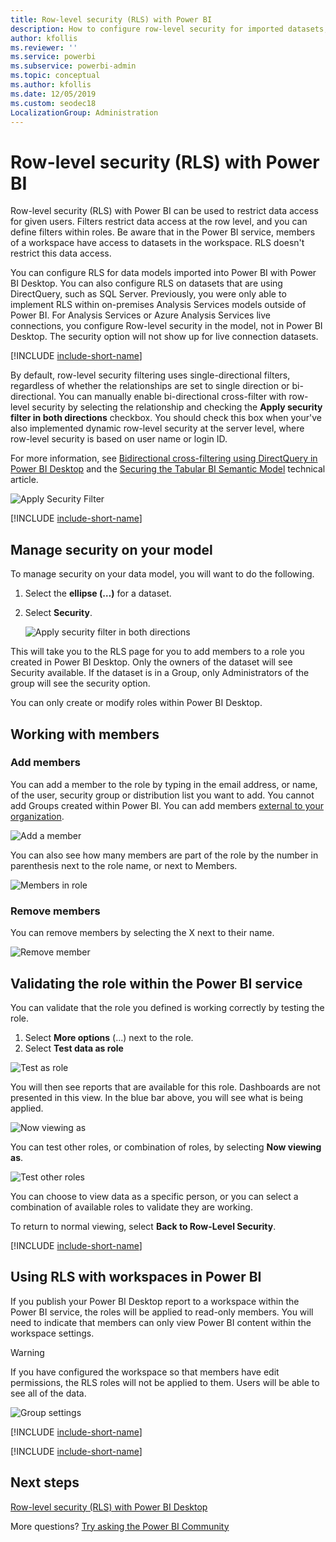 ```yaml
---
title: Row-level security (RLS) with Power BI
description: How to configure row-level security for imported datasets, and DirectQuery, within the Power BI service.
author: kfollis
ms.reviewer: ''
ms.service: powerbi
ms.subservice: powerbi-admin
ms.topic: conceptual
ms.author: kfollis
ms.date: 12/05/2019
ms.custom: seodec18
LocalizationGroup: Administration
---
```


# Row-level security (RLS) with Power BI

Row-level security (RLS) with Power BI can be used to restrict data access for given users. Filters restrict data access at the row level, and you can define filters within roles. Be aware that in the Power BI service, members of a workspace have access to datasets in the workspace. RLS doesn't restrict this data access.

You can configure RLS for data models imported into Power BI with Power BI Desktop. You can also configure RLS on datasets that are using DirectQuery, such as SQL Server. Previously, you were only able to implement RLS within on-premises Analysis Services models outside of Power BI. For Analysis Services or Azure Analysis Services live connections, you configure Row-level security in the model, not in Power BI Desktop. The security option will not show up for live connection datasets.

[!INCLUDE [include-short-name](../includes/rls-desktop-define-roles.md)]

By default, row-level security filtering uses single-directional filters, regardless of whether the relationships are set to single direction or bi-directional. You can manually enable bi-directional cross-filter with row-level security by selecting the relationship and checking the **Apply security filter in both directions** checkbox. You should check this box when your've also implemented dynamic row-level security at the server level, where row-level security is based on user name or login ID.

For more information, see [Bidirectional cross-filtering using DirectQuery in Power BI Desktop](../transform-model/desktop-bidirectional-filtering.md) and the [Securing the Tabular BI Semantic Model](https://download.microsoft.com/download/D/2/0/D20E1C5F-72EA-4505-9F26-FEF9550EFD44/Securing%20the%20Tabular%20BI%20Semantic%20Model.docx) technical article.

![Apply Security Filter](media/service-admin-rls/rls-apply-security-filter.png)


[!INCLUDE [include-short-name](../includes/rls-desktop-view-as-roles.md)]

## Manage security on your model

To manage security on your data model, you will want to do the following.

1. Select the **ellipse (…)** for a dataset.
2. Select **Security**.
   
   ![Apply security filter in both directions](media/service-admin-rls/rls-security.png)

This will take you to the RLS page for you to add members to a role you created in Power BI Desktop. Only the owners of the dataset will see Security available. If the dataset is in a Group, only Administrators of the group will see the security option. 

You can only create or modify roles within Power BI Desktop.

## Working with members

### Add members

You can add a member to the role by typing in the email address, or name, of the user, security group or distribution list you want to add. You cannot add Groups created within Power BI. You can add members [external to your organization](../guidance/whitepaper-azure-b2b-power-bi.md#data-security-for-external-partners).

![Add a member](media/service-admin-rls/rls-add-member.png)

You can also see how many members are part of the role by the number in parenthesis next to the role name, or next to Members.

![Members in role](media/service-admin-rls/rls-member-count.png)

### Remove members

You can remove members by selecting the X next to their name. 

![Remove member](media/service-admin-rls/rls-remove-member.png)

## Validating the role within the Power BI service

You can validate that the role you defined is working correctly by testing the role. 

1. Select **More options** (...) next to the role.
2. Select **Test data as role**

![Test as role](media/service-admin-rls/rls-test-role.png)

You will then see reports that are available for this role. Dashboards are not presented in this view. In the blue bar above, you will see what is being applied.

![Now viewing as <role>](media/service-admin-rls/rls-test-role2.png)

You can test other roles, or combination of roles, by selecting **Now viewing as**.

![Test other roles](media/service-admin-rls/rls-test-role3.png)

You can choose to view data as a specific person, or you can select a combination of available roles to validate they are working. 

To return to normal viewing, select **Back to Row-Level Security**.

[!INCLUDE [include-short-name](../includes/rls-usernames.md)]

## Using RLS with workspaces in Power BI

If you publish your Power BI Desktop report to a workspace within the Power BI service, the roles will be applied to read-only members. You will need to indicate that members can only view Power BI content within the workspace settings.

> [!WARNING]
> If you have configured the workspace so that members have edit permissions, the RLS roles will not be applied to them. Users will be able to see all of the data.

![Group settings](media/service-admin-rls/rls-group-settings.png)

[!INCLUDE [include-short-name](../includes/rls-limitations.md)]

[!INCLUDE [include-short-name](../includes/rls-faq.md)]

## Next steps
[Row-level security (RLS) with Power BI Desktop](../create-reports/desktop-rls.md)  

More questions? [Try asking the Power BI Community](https://community.powerbi.com/)

